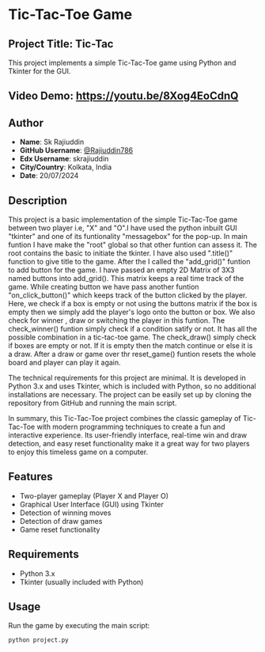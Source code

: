 # Tic-Tac-Toe Game

## Project Title: Tic-Tac
This project implements a simple Tic-Tac-Toe game using Python and Tkinter for the GUI.

## Video Demo: <https://youtu.be/8Xog4EoCdnQ>

## Author
- **Name**: Sk Rajiuddin
- **GitHub Username**: [@Rajiuddin786](https://github.com/Rajiuddin786)
- **Edx Username**: skrajiuddin
- **City/Country**: Kolkata, India
- **Date**: 20/07/2024

## Description
This project is a basic implementation of the simple Tic-Tac-Toe game between two player i.e, "X" and "O".I have  used the python inbuilt GUI "tkinter" and one of its funtionality "messagebox" for the pop-up. In main funtion I have make the "root" global so that other funtion can assess it. The root contains the basic to initiate the tkinter. I have also used ".title()" function to give title to the game. After the I called the "add_grid()" funtion to add button for the game. I have passed an empty 2D Matrix of 3X3 named buttons into add_grid(). This matrix keeps a real time track of the game. While creating button we have pass another funtion "on_click_button()" which keeps track of the button clicked by the player. Here, we check if a box is empty or not using the buttons matrix if the box is empty then we simply add the player's logo onto the button or box. We also check for winner , draw or switching the player in this funtion. The check_winner() funtion simply check if a condition satify or not. It has all the possible combination in a tic-tac-toe game. The check_draw() simply check if boxes are empty or not. If it is empty then the match continue or else it is a draw. After a draw or game over thr reset_game() funtion resets the whole board and player can play it again.

The technical requirements for this project are minimal. It is developed in Python 3.x and uses Tkinter, which is included with Python, so no additional installations are necessary. The project can be easily set up by cloning the repository from GitHub and running the main script.

In summary, this Tic-Tac-Toe project combines the classic gameplay of Tic-Tac-Toe with modern programming techniques to create a fun and interactive experience. Its user-friendly interface, real-time win and draw detection, and easy reset functionality make it a great way for two players to enjoy this timeless game on a computer.

## Features
- Two-player gameplay (Player X and Player O)
- Graphical User Interface (GUI) using Tkinter
- Detection of winning moves
- Detection of draw games
- Game reset functionality

## Requirements
- Python 3.x
- Tkinter (usually included with Python)


## Usage
Run the game by executing the main script:
```bash
python project.py
